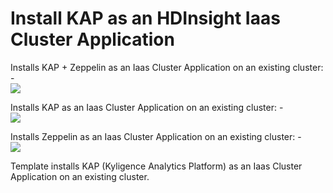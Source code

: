 # Install KAP as an HDInsight Iaas Cluster Application

Installs KAP + Zeppelin as an Iaas Cluster Application on an existing cluster: -<br>
<a href="https://portal.azure.com/#create/Microsoft.Template/uri/https%3A%2F%2Fraw.githubusercontent.com%2FKyligence%2FIaas-Applications%2Fmaster%2FKAP%2Fdeployall.json" target="_blank">
    <img src="http://azuredeploy.net/deploybutton.png"/>
</a>


Installs KAP as an Iaas Cluster Application on an existing cluster: -<br>
<a href="https://portal.azure.com/#create/Microsoft.Template/uri/https%3A%2F%2Fraw.githubusercontent.com%2FKyligence%2FIaas-Applications%2Fmaster%2FKAP%2Fazuredeploy.json" target="_blank">
    <img src="http://azuredeploy.net/deploybutton.png"/>
</a>


Installs Zeppelin as an Iaas Cluster Application on an existing cluster: -<br>
<a href="https://portal.azure.com/#create/Microsoft.Template/uri/https%3A%2F%2Fraw.githubusercontent.com%2FKyligence%2FIaas-Applications%2Fmaster%2FKAP%2Fdeployzeppelin.json" target="_blank">
    <img src="http://azuredeploy.net/deploybutton.png"/>
</a>


Template installs KAP (Kyligence Analytics Platform) as an Iaas Cluster Application on an existing cluster.
